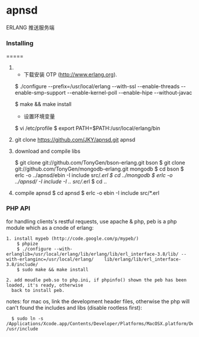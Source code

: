 apnsd
=====
ERLANG 推送服务端

### Installing
=====
1. - 下载安装 OTP (http://www.erlang.org).

	$ 	./configure --prefix=/usr/local/erlang --with-ssl --enable-threads --enable-smp-support --enable-kernel-poll --enable-hipe --without-javac

	$ 	make && make install

   - 设置环境变量

	$ 	vi /etc/profile
	$ 	export PATH=$PATH:/usr/local/erlang/bin


2. git clone https://github.com/JKY/apnsd.git apnsd


3. download and compile libs 

	$ git clone git://github.com/TonyGen/bson-erlang.git bson
	$ git clone git://github.com/TonyGen/mongodb-erlang.git mongodb
	$ cd bson
	$ erlc -o ../apnsd/ebin -I include src/*.erl
	$ cd ../mongodb
	$ erlc -o ../apnsd/ -I include -I .. src/*.erl
	$ cd ..

4. compile apnsd
	$  cd apnsd
	$  erlc -o ebin -I include src/*.erl



### PHP API

for handling clients's restful requests, use apache & php, peb is a php module which as a cnode of erlang: 

	1. install mypeb (http://code.google.com/p/mypeb/)
		$ phpize
		$ ./configure --with-erlanglib=/usr/local/erlang/lib/erlang/lib/erl_interface-3.8/lib/ --with-erlanginc=/usr/local/erlang/	  lib/erlang/lib/erl_interface-3.8/include/
		$ sudo make && make install 

	2. add moudle peb.so to php.ini, if phpinfo() shown the peb has been loaded, it's ready, otherwise 
	  back to install peb.

notes: for mac os, link the development header files, otherwise the php will can't found the includes and libs (disable rootless first):
  
	  $ sudo ln -s /Applications/Xcode.app/Contents/Developer/Platforms/MacOSX.platform/Developer/SDKs/MacOSX10.11.sdk/usr/include /usr/include
